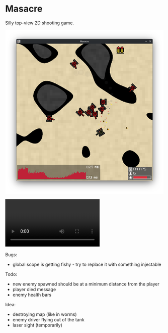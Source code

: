 # Masacre

Silly top-view 2D shooting game.

![Screenshot](./misc/screenshot.png)

![Demo](./misc/demo.webm)

Bugs:

- global scope is getting fishy - try to replace it with something injectable

Todo:

- new enemy spawned should be at a minimum distance from the player
- player died message
- enemy health bars

Idea:

- destroying map (like in worms)
- enemy driver flying out of the tank
- laser sight (temporarily)